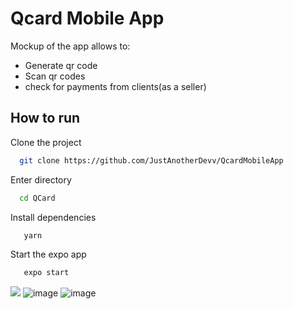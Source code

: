 # Qcard Mobile App


Mockup of the app allows to:
- Generate qr code
- Scan qr codes
- check for payments from clients(as a seller)

## How to run

Clone the project

```bash
  git clone https://github.com/JustAnotherDevv/QcardMobileApp
```

Enter directory

```bash
  cd QCard
```

Install dependencies

```bash
   yarn
```

Start the expo app

```bash
   expo start

```

![](https://user-images.githubusercontent.com/61601037/122664889-5670b200-d1a4-11eb-9a50-887aef4db481.png)
![image](https://user-images.githubusercontent.com/61601037/122664918-8324c980-d1a4-11eb-8304-e7da19dd2699.png)
![image](https://user-images.githubusercontent.com/61601037/122664920-8750e700-d1a4-11eb-8750-e3d558ac008e.png)


